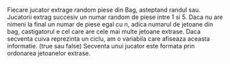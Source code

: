 Fiecare jucator extrage random piese din Bag, asteptand randul sau. Jucatorii extrag succesiv un numar random de piese intre 1 si 5. 
Daca nu are nimeni la final un numar de piese egal cu n, adica numarul de jetoane din bag, castigatorul e cel care are cele mai multe jetoane extrase. 
Daca secventa cuiva reprezinta un ciclu, am o variabila care afiseaza aceasta informatie. (true sau false)
Secventa unui jucator este formata prin ordonarea jetoanelor extrase.
